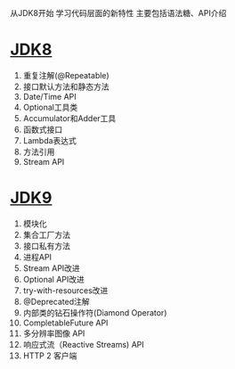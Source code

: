 从JDK8开始 学习代码层面的新特性 主要包括语法糖、API介绍

# [JDK8](./src/jdk8/README.MD)

1. 重复注解(@Repeatable)
2. 接口默认方法和静态方法
3. Date/Time API
4. Optional工具类
5. Accumulator和Adder工具
6. 函数式接口
7. Lambda表达式
8. 方法引用
9. Stream API

# [JDK9](./src/jdk9/README.MD)

1. 模块化
2. 集合工厂方法
3. 接口私有方法
4. 进程API
5. Stream API改进
6. Optional API改进
7. try-with-resources改进
8. @Deprecated注解
9. 内部类的钻石操作符(Diamond Operator)
10. CompletableFuture API
11. 多分辨率图像 API
12. 响应式流（Reactive Streams) API
13. HTTP 2 客户端